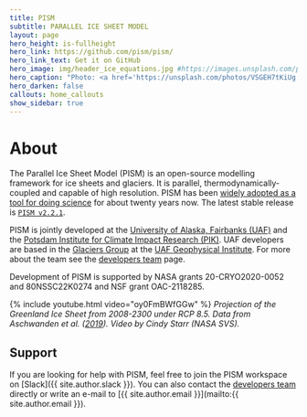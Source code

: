 ```yaml
---
title: PISM
subtitle: PARALLEL ICE SHEET MODEL
layout: page
hero_height: is-fullheight
hero_link: https://github.com/pism/pism/
hero_link_text: Get it on GitHub
hero_image: img/header_ice_equations.jpg #https://images.unsplash.com/photo-1493329025335-18542a61595f
hero_caption: "Photo: <a href='https://unsplash.com/photos/VSGEH7tKiUg'>C. Matias / Unsplash</a>"
hero_darken: false
callouts: home_callouts
show_sidebar: true
---
```


# About

The Parallel Ice Sheet Model (PISM) is an open-source modelling framework for ice sheets and glaciers. It is parallel, thermodynamically-coupled and capable of high
resolution. PISM has been [widely adopted as a tool for doing science](/publications/) for about twenty years now. The latest stable release is [`PISM v2.2.1`](https://github.com/pism/pism/releases).

PISM is jointly developed at the [University of Alaska, Fairbanks (UAF)](http://www.uaf.edu/) and the [Potsdam Institute for Climate Impact Research (PIK)](http://www.pik-potsdam.de/). UAF developers are based in the [Glaciers Group](https://glaciers.gi.alaska.edu) at the [UAF Geophysical Institute](https://www.gi.alaska.edu). For more about the team see the [developers team](/team/) page.

Development of PISM is supported by NASA grants 20-CRYO2020-0052 and 80NSSC22K0274 and NSF grant OAC-2118285.

{% include youtube.html video="oy0FmBWfGGw" %}
*Projection of the Greenland Ice Sheet from 2008-2300 under RCP 8.5. Data from Aschwanden et al. ([2019](https://doi.org/10.1126/sciadv.aav9396)). Video by Cindy Starr (NASA SVS).*

## Support

If you are looking for help with PISM, feel free to join the PISM workspace on [Slack]({{ site.author.slack }}). You can also contact the [developers team](/team/) directly or write an e-mail to [{{ site.author.email }}](mailto:{{ site.author.email }}).
